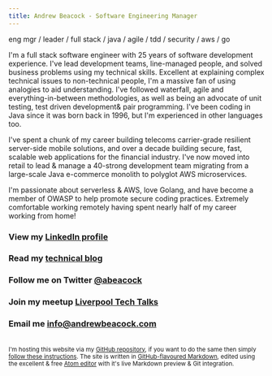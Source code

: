 ```yaml
---
title: Andrew Beacock - Software Engineering Manager
---
```


eng mgr / leader / full stack / java / agile / tdd / security / aws / go

I'm a full stack software engineer with 25 years of software development experience. I've lead development teams, line-managed people, and solved business problems using my technical skills. Excellent at explaining complex technical issues to non-technical people, I'm a massive fan of using analogies to aid understanding.  I've followed waterfall, agile and everything-in-between methodologies, as well as being an advocate of unit testing, test driven development& pair programming.  I've been coding in Java since it was born back in 1996, but I'm experienced in other languages too.

I've spent a chunk of my career building telecoms carrier-grade resilient server-side mobile solutions, and over a decade building secure, fast, scalable web applications for the financial industry.  I've now moved into retail to lead & manage a 40-strong development team migrating from a large-scale Java e-commerce monolith to polyglot AWS microservices.

I'm passionate about serverless & AWS, love Golang, and have become a member of OWASP to help promote secure coding practices. Extremely comfortable working remotely having spent nearly half of my career working from home!

### View my [LinkedIn profile](https://www.linkedin.com/in/andrewbeacock/)

### Read my [technical blog](https://blog.andrewbeacock.com)

### Follow me on Twitter [@abeacock](https://twitter.com/abeacock)

### Join my meetup [Liverpool Tech Talks](https://www.meetup.com/Liverpool-Tech-Meetup/)

### Email me <info@andrewbeacock.com>

<br/><small>I'm hosting this website via my [GitHub repository](https://github.com/abeacock/), if you want to do the same then simply [follow these instructions](https://pages.github.com/).  The site is written in [GitHub-flavoured Markdown](https://guides.github.com/features/mastering-markdown/), edited using the excellent & free [Atom editor](https://atom.io/) with it's live Markdown preview & Git integration.</small>
